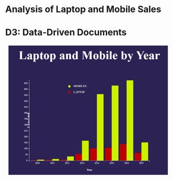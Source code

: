 # Analysis of Laptop and Mobile Sales
# D3: Data-Driven Documents

<img src="https://github.com/Anas07860/18CSE301J_RA2011031010006/blob/main/D3/Histogrm.jpg?raw=true" align="left" hspace="10" vspace="6"></a>
